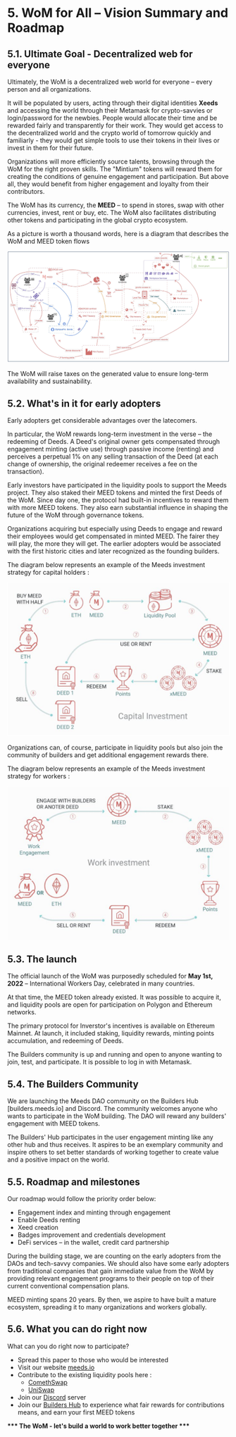 # 5. WoM for All – Vision Summary and Roadmap

## 5.1. Ultimate Goal - Decentralized web for everyone

Ultimately, the WoM is a decentralized web world for everyone – every person and all organizations.

It will be populated by users, acting through their digital identities **Xeeds** and accessing the world through their Metamask for crypto-savvies or login/password for the newbies.
People would allocate their time and be rewarded fairly and transparently for their work. They would get access to the decentralized world and the crypto world of tomorrow quickly and familiarly - they would get simple tools to use their tokens in their lives or invest in them for their future.

Organizations will more efficiently source talents, browsing through the WoM for the right proven skills. The "Mintium" tokens will reward them for creating the conditions of genuine engagement and participation. But above all, they would benefit from higher engagement and loyalty from their contributors.

The WoM has its currency,  the **MEED** –  to spend in stores, swap with other currencies, invest, rent or buy, etc. The WoM also facilitates distributing other tokens and participating in the global crypto ecosystem.

As a picture is worth a thousand words, here is a diagram that describes the WoM and MEED token flows

![WoM and Meeds flows](en/img/wom-flows.png)

The WoM will raise taxes on the generated value to ensure long-term availability and sustainability.

## 5.2. What's in it for early adopters

Early adopters get considerable advantages over the latecomers.

In particular, the WoM rewards long-term investment in the verse – the redeeming of Deeds. A Deed's original owner gets compensated through engagement minting (active use) through passive income (renting) and perceives a perpetual 1% on any selling transaction of the Deed (at each change of ownership, the original redeemer receives a fee on the transaction).

Early investors have participated in the liquidity pools to support the Meeds project. They also staked their MEED tokens and minted the first Deeds of the WoM. Since day one, the protocol had built-in incentives to reward them with more MEED tokens. They also earn substantial influence in shaping the future of the WoM through governance tokens.

Organizations acquiring but especially using Deeds to engage and reward their employees would get compensated in minted MEED. The fairer they will play, the more they will get. The earlier adopters would be associated with the first historic cities and later recognized as the founding builders.

The diagram below represents an example of the Meeds investment strategy for capital holders : 

![Meeds investment strategy for capital holders](en/img/invest-capital.png)

Organizations can, of course, participate in liquidity pools but also join the community of builders and get additional engagement rewards there.

The diagram below represents an example of the Meeds investment strategy for workers : 

![Meeds investment strategy for work holders](en/img/invest-work.png)

## 5.3. The launch

The official launch of the WoM was purposedly scheduled for **May 1st, 2022** – International Workers Day, celebrated in many countries.

At that time, the MEED token already existed. It was possible to acquire it, and liquidity pools are open for participation on Polygon and Ethereum networks.

The primary protocol for Inverstor's incentives is available on Ethereum Mainnet. At launch, it included staking, liquidity rewards, minting points accumulation, and redeeming of Deeds.

The Builders community is up and running and open to anyone wanting to join, test, and participate. It is possible to log in with Metamask.


## 5.4. The Builders Community

We are launching the Meeds DAO community on the Builders Hub [builders.meeds.io] and Discord. The community welcomes anyone who wants to participate in the WoM building. The DAO will reward any builders' engagement with MEED tokens.

The Builders' Hub participates in the user engagement minting like any other hub and thus receives. It aspires to be an exemplary community and inspire others to set better standards of working together to create value and a positive impact on the world.

## 5.5. Roadmap and milestones

Our roadmap would follow the priority order below:

- Engagement index and minting through engagement
- Enable Deeds renting
- Xeed creation
- Badges improvement and credentials development
- DeFi services – in the wallet, credit card partnership

During the building stage, we are counting on the early adopters from the DAOs and tech-savvy companies. We should also have some early adopters from traditional companies that gain immediate value from the WoM by providing relevant engagement programs to their people on top of their current conventional compensation plans.

MEED minting spans 20 years. By then, we aspire to have built a mature ecosystem, spreading it to many organizations and workers globally.

## 5.6. What you can do right now

What can you do right now to participate?

- Spread this paper to those who would be interested
- Visit our website [meeds.io](https://www.meeds.io/)
- Contribute to the existing liquidity pools here :
  - [ComethSwap](https://swap.cometh.io/)
  - [UniSwap](https://uniswap.org)
- Join our [Discord](https://discord.com/invite/7d9Byf4Fz6) server
- Join our [Builders Hub](https://meeds.io/builders) to experience what fair rewards for contributions means, and earn your first MEED tokens

**\*\*\* The WoM - let's build a world to work better together \*\*\***